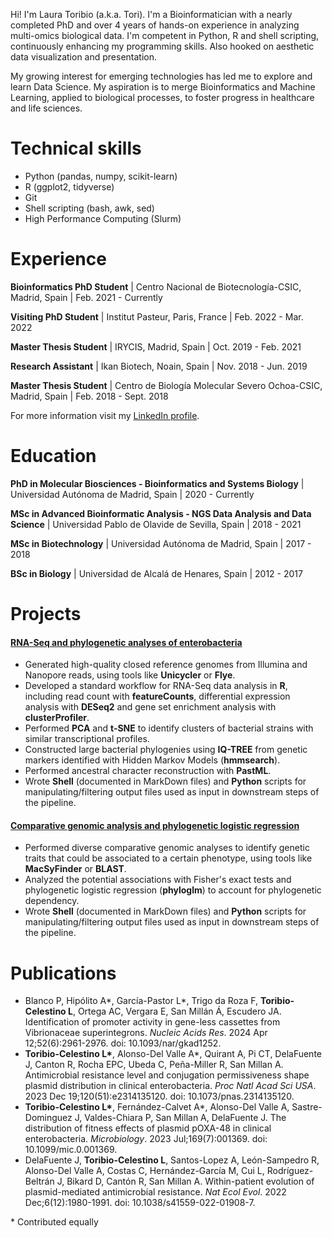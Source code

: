Hi! I'm Laura Toribio (a.k.a. Tori). I'm a Bioinformatician with a nearly completed PhD and over 4 years of hands-on experience in analyzing multi-omics biological data. I'm competent in Python, R and shell scripting, continuously enhancing my programming skills. Also hooked on aesthetic data visualization and presentation. 

My growing interest for emerging technologies has led me to explore and learn Data Science. My aspiration is to merge Bioinformatics and Machine Learning, applied to biological processes, to foster progress in healthcare and life sciences.


# Technical skills

* Python (pandas, numpy, scikit-learn)
* R (ggplot2, tidyverse)
* Git
* Shell scripting (bash, awk, sed)
* High Performance Computing (Slurm)


# Experience

**Bioinformatics PhD Student** \| Centro Nacional de Biotecnología-CSIC, Madrid, Spain \| Feb. 2021 - Currently

**Visiting PhD Student** \| Institut Pasteur, Paris, France \| Feb. 2022 - Mar. 2022

**Master Thesis Student** \| IRYCIS, Madrid, Spain \| Oct. 2019 - Feb. 2021

**Research Assistant** \| Ikan Biotech, Noain, Spain \| Nov. 2018 - Jun. 2019

**Master Thesis Student** \| Centro de Biología Molecular Severo Ochoa-CSIC, Madrid, Spain \| Feb. 2018 - Sept. 2018

For more information visit my [LinkedIn profile](https://www.linkedin.com/in/laura-toribio-celestino/).


# Education

**PhD in Molecular Biosciences - Bioinformatics and Systems Biology** \| Universidad Autónoma de Madrid, Spain \| 2020 - Currently

**MSc in Advanced Bioinformatic Analysis - NGS Data Analysis and Data Science** \| Universidad Pablo de Olavide de Sevilla, Spain \| 2018 - 2021

**MSc in Biotechnology** \| Universidad Autónoma de Madrid, Spain \| 2017 - 2018

**BSc in Biology** \| Universidad de Alcalá de Henares, Spain \| 2012 - 2017


# Projects

#### [RNA-Seq and phylogenetic analyses of enterobacteria](https://github.com/LaboraTORIbio/RNA-Seq_enterobacteria_pOXA-48)

* Generated high-quality closed reference genomes from Illumina and Nanopore reads, using tools like **Unicycler** or **Flye**.
* Developed a standard workflow for RNA-Seq data analysis in **R**, including read count with **featureCounts**, differential expression analysis with **DESeq2** and gene set enrichment analysis with **clusterProfiler**.
* Performed **PCA** and **t-SNE** to identify clusters of bacterial strains with similar transcriptional profiles.
* Constructed large bacterial phylogenies using **IQ-TREE** from genetic markers identified with Hidden Markov Models (**hmmsearch**).
* Performed ancestral character reconstruction with **PastML**.
* Wrote **Shell** (documented in MarkDown files) and **Python** scripts for manipulating/filtering output files used as input in downstream steps of the pipeline.

#### [Comparative genomic analysis and phylogenetic logistic regression](https://github.com/LaboraTORIbio/super-sinks)

* Performed diverse comparative genomic analyses to identify genetic traits that could be associated to a certain phenotype, using tools like **MacSyFinder** or **BLAST**.
* Analyzed the potential associations with Fisher's exact tests and phylogenetic logistic regression (**phyloglm**) to account for phylogenetic dependency.
* Wrote **Shell** (documented in MarkDown files) and **Python** scripts for manipulating/filtering output files used as input in downstream steps of the pipeline.


# Publications

* Blanco P, Hipólito A\*, García-Pastor L\*, Trigo da Roza F, **Toribio-Celestino L**, Ortega AC, Vergara E, San Millán Á, Escudero JA. Identification of promoter activity in gene-less cassettes from Vibrionaceae superintegrons. *Nucleic Acids Res*. 2024 Apr 12;52(6):2961-2976. doi: 10.1093/nar/gkad1252.
* **Toribio-Celestino L\***, Alonso-Del Valle A\*, Quirant A, Pi CT, DelaFuente J, Canton R, Rocha EPC, Ubeda C, Peña-Miller R, San Millan A. Antimicrobial resistance level and conjugation permissiveness shape plasmid distribution in clinical enterobacteria. *Proc Natl Acad Sci USA*. 2023 Dec 19;120(51):e2314135120. doi: 10.1073/pnas.2314135120.
* **Toribio-Celestino L\***, Fernández-Calvet A\*, Alonso-Del Valle A, Sastre-Dominguez J, Valdes-Chiara P, San Millan A, DelaFuente J. The distribution of fitness effects of plasmid pOXA-48 in clinical enterobacteria. *Microbiology*. 2023 Jul;169(7):001369. doi: 10.1099/mic.0.001369.
* DelaFuente J, **Toribio-Celestino L**, Santos-Lopez A, León-Sampedro R, Alonso-Del Valle A, Costas C, Hernández-García M, Cui L, Rodríguez-Beltrán J, Bikard D, Cantón R, San Millan A. Within-patient evolution of plasmid-mediated antimicrobial resistance. *Nat Ecol Evol*. 2022 Dec;6(12):1980-1991. doi: 10.1038/s41559-022-01908-7.

\* Contributed equally
